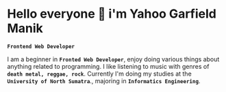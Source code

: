 # Hello everyone 👋 i'm Yahoo Garfield Manik

**`Frontend Web Developer`**

I am a beginner in **`Fronted Web Developer`**, enjoy doing various things about anything related to programming. I like listening to music with genres of **`death metal, reggae, rock`**. Currently I'm doing my studies at the **`University of North Sumatra`**., majoring in **`Informatics Engineering`**.
